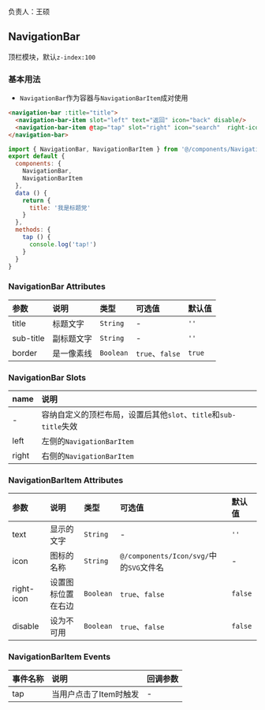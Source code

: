 负责人：王硕

## NavigationBar
顶栏模块，默认`z-index:100`

### 基本用法

- `NavigationBar`作为容器与`NavigationBarItem`成对使用

```html
<navigation-bar :title="title">
  <navigation-bar-item slot="left" text="返回" icon="back" disable/>
  <navigation-bar-item @tap="tap" slot="right" icon="search"  right-icon/>
</navigation-bar>
```
```js
import { NavigationBar, NavigationBarItem } from '@/components/NavigationBar'
export default {
  components: {
    NavigationBar,
    NavigationBarItem
  },
  data () {
    return {
      title: '我是标题党'
    }
  },
  methods: {
    tap () {
      console.log('tap!')
    }
  }
}
```
### NavigationBar Attributes

|参数|说明|类型|可选值|默认值|
|:-----|:-----|:-----|:-----|:-----|
|title|标题文字|`String`|-|`''`|
|sub-title|副标题文字|`String`|-|`''`|
|border|是一像素线|`Boolean`|`true`、`false`|`true`|




### NavigationBar Slots

|name|说明|
|:-----|:-----|
|-|容纳自定义的顶栏布局，设置后其他`slot`、`title`和`sub-title`失效|
|left|左侧的`NavigationBarItem`|
|right|右侧的`NavigationBarItem`|

### NavigationBarItem Attributes

|参数|说明|类型|可选值|默认值|
|:-----|:-----|:-----|:-----|:-----|
|text|显示的文字|`String`|-|`''`|
|icon|图标的名称|`String`|`@/components/Icon/svg/`中的`SVG`文件名|-|
|right-icon|设置图标位置在右边|`Boolean`|`true`、`false`|`false`|
|disable|设为不可用|`Boolean`|`true`、`false`|`false`|


### NavigationBarItem Events

|事件名称|说明|回调参数|
|:-----|:-----|:-----|
|tap|当用户点击了Item时触发|-|



